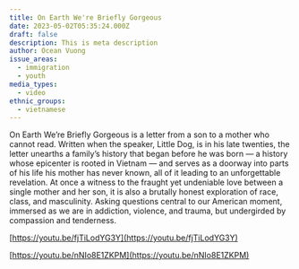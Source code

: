```yaml
---
title: On Earth We're Briefly Gorgeous
date: 2023-05-02T05:35:24.000Z
draft: false
description: This is meta description
author: Ocean Vuong
issue_areas:
  - immigration
  - youth
media_types:
  - video
ethnic_groups:
  - vietnamese
---
```


On Earth We’re Briefly Gorgeous is a letter from a son to a mother who cannot read. Written when the speaker, Little Dog, is in his late twenties, the letter unearths a family’s history that began before he was born — a history whose epicenter is rooted in Vietnam — and serves as a doorway into parts of his life his mother has never known, all of it leading to an unforgettable revelation. At once a witness to the fraught yet undeniable love between a single mother and her son, it is also a brutally honest exploration of race, class, and masculinity. Asking questions central to our American moment, immersed as we are in addiction, violence, and trauma, but undergirded by compassion and tenderness.

[https://youtu.be/fjTiLodYG3Y](https://youtu.be/fjTiLodYG3Y)

[https://youtu.be/nNIo8E1ZKPM](https://youtu.be/nNIo8E1ZKPM)
